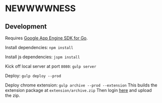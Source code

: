 #  NEWWWWNESS

## Development

Requires [Google App Engine SDK for Go](https://cloud.google.com/appengine/downloads).

Install dependencies:
`npm install`

Install js dependencies:
`jspm install`

Kick off local server at port `8080`:
`gulp server`

Deploy:
`gulp deploy --prod`

Deploy chrome extension: `gulp archive --prod --extension`
This builds the extension package at `extension/archive.zip`
Then login [here](https://chrome.google.com/webstore/developer/dashboard) and upload the zip.

